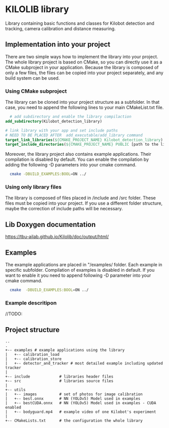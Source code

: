 # KILOLIB library

Library containing basic functions and classes for Kilobot detection and tracking, camera calibration and distance
measuring.

## Implementation into your project

There are two simple ways how to implement the library into your project. The whole library project is based on CMake,
so you can directly use it as a CMake subproject in your application. Because the library is composed of only a few
files, the files can be copied into your project separately, and any build system can be used.

### Using CMake subproject

The library can be cloned into your project structure as a subfolder. In that case, you need to append the following
lines to your main CMakeList.txt file.

```cmake
  # add subdirectory and enable the library compilaction
add_subdirectory(Kilobot_detection_library)

# link library with your app and set include paths
# NEED TO BE PLACED AFTER  add_executable/add_library command 
target_link_libraries(${CMAKE_PROJECT_NAME} Kilobot_detection_library)
target_include_directories(${CMAKE_PROJECT_NAME} PUBLIC [path to the lib]/include)
```

Moreover, the library project also contains example applications. Their compilation is disabled by default. You can
enable the compilation by adding the following -D parameters into your cmake command.

```bash
  cmake -DBUILD_EXAMPLES:BOOL=ON ../
```

### Using only library files

The library is composed of files placed in /include and /src folder. These files must be copied into your project.
If you use a different folder structure, maybe the correction of include paths will be necessary.

## Lib Doxygen documentation

<https://tbu-ailab.github.io/Kilolib/doc/output/html/>

## Examples

The example applications are placed in "/examples/ folder. Each example in specific subfolder. Compilation of examples
is disabled in default. If you want to enable it you need to append following -D parameter into your cmake command.

```bash
  cmake  -DBUILD_EXAMPLES:BOOL=ON ../
```

### Example descritipon

//TODO:

## Project structure

```
..
.
+-- examples # example applications using the library
|   +-- calibration_load
|   +-- calibration_store
|   +-- detector_and_tracker # most detailed example including updated tracker
|
+-- include             # libraries header files
+-- src                 # libraries source files
|
+-- utils   
|   +-- images          # set of photos for image calibration
|   +-- best.onnx       # NN (YOLOv5) Model used in examples
|   +-- bestCUDA.onnx   # NN (YOLOv5) Model used in examples - CUDA enabled
|   +-- bodyguard.mp4   # example video of one Kilobot's experiment
|
+-- CMakeLists.txt      # the configuration the whole library
```
